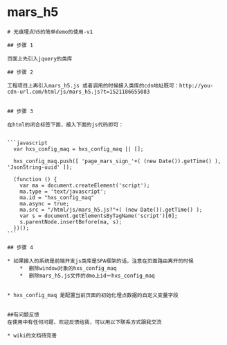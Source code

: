 # mars_h5

    # 无痕埋点h5的简单demo的使用-v1

    ## 步骤 1

    页面上先引入jquery的类库

    ## 步骤 2

    工程项目上再引入mars_h5.js 或者调用的时候接入类库的cdn地址既可：http://you-cdn-url.com/html/js/mars_h5.js?t=1521186655083


    ## 步骤 3

    在html的闭合标签下面，接入下面的js代码即可：


    ```javascript
      var hxs_config_maq = hxs_config_maq || [];  

      hxs_config_maq.push([ 'page_mars_sign_'+( (new Date()).getTime() ), 'JsonString-uuid' ]);
      
      (function () {  
        var ma = document.createElement('script');  
        ma.type = 'text/javascript';  
        ma.id = "hxs_config_maq"
        ma.async = true;  
        ma.src = "/html/js/mars_h5.js?"+( (new Date()).getTime() );  
        var s = document.getElementsByTagName('script')[0];  
        s.parentNode.insertBefore(ma, s);  
      })(); 
    ```

    ## 步骤 4

    * 如果接入的系统是前端开发js类库是SPA框架的话，注意在页面路由离开的时候
        *  删除window对象的hxs_config_maq
        *  删除mars_h5.js文件的dmo上id＝hxs_config_maq


    * hxs_config_maq 是配置当前页面的初始化埋点数据的自定义变量字段


    ##有问题反馈
    在使用中有任何问题，欢迎反馈给我，可以用以下联系方式跟我交流

    * wiki的文档待完善

